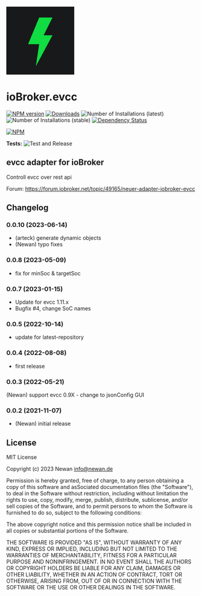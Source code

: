 ![Logo](admin/evcc.png)
# ioBroker.evcc

[![NPM version](https://img.shields.io/npm/v/iobroker.evcc.svg)](https://www.npmjs.com/package/iobroker.evcc)
[![Downloads](https://img.shields.io/npm/dm/iobroker.evcc.svg)](https://www.npmjs.com/package/iobroker.evcc)
![Number of Installations (latest)](https://iobroker.live/badges/evcc-installed.svg)
![Number of Installations (stable)](https://iobroker.live/badges/evcc-stable.svg)
[![Dependency Status](https://img.shields.io/david/Newan/iobroker.evcc.svg)](https://david-dm.org/Newan/iobroker.evcc)

[![NPM](https://nodei.co/npm/iobroker.evcc.png?downloads=true)](https://nodei.co/npm/iobroker.evcc/)

**Tests:** ![Test and Release](https://github.com/Newan/ioBroker.evcc/workflows/Test%20and%20Release/badge.svg)

## evcc adapter for ioBroker

Controll evcc over rest api

Forum: https://forum.iobroker.net/topic/49165/neuer-adapter-iobroker-evcc

## Changelog
<!--
    Placeholder for the next version (at the beginning of the line):
    ### **WORK IN PROGRESS**
-->
### 0.0.10 (2023-06-14)
* (arteck) generate dynamic objects
* (Newan) typo fixes

### 0.0.8 (2023-05-09)
* fix for minSoc & targetSoc

### 0.0.7 (2023-01-15)
* Update for evcc 1.11.x
* Bugfix #4, change SoC names

### 0.0.5 (2022-10-14)
* update for latest-repository

### 0.0.4 (2022-08-08)
* first release

### 0.0.3 (2022-05-21)
(Newan) support evcc 0.9X - change to jsonConfig GUI

### 0.0.2 (2021-11-07)
* (Newan) initial release

## License
MIT License

Copyright (c) 2023 Newan <info@newan.de>

Permission is hereby granted, free of charge, to any person obtaining a copy
of this software and asSociated documentation files (the "Software"), to deal
in the Software without restriction, including without limitation the rights
to use, copy, modify, merge, publish, distribute, sublicense, and/or sell
copies of the Software, and to permit persons to whom the Software is
furnished to do so, subject to the following conditions:

The above copyright notice and this permission notice shall be included in all
copies or substantial portions of the Software.

THE SOFTWARE IS PROVIDED "AS IS", WITHOUT WARRANTY OF ANY KIND, EXPRESS OR
IMPLIED, INCLUDING BUT NOT LIMITED TO THE WARRANTIES OF MERCHANTABILITY,
FITNESS FOR A PARTICULAR PURPOSE AND NONINFRINGEMENT. IN NO EVENT SHALL THE
AUTHORS OR COPYRIGHT HOLDERS BE LIABLE FOR ANY CLAIM, DAMAGES OR OTHER
LIABILITY, WHETHER IN AN ACTION OF CONTRACT, TORT OR OTHERWISE, ARISING FROM,
OUT OF OR IN CONNECTION WITH THE SOFTWARE OR THE USE OR OTHER DEALINGS IN THE
SOFTWARE.